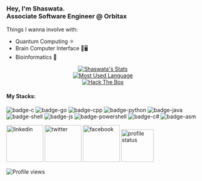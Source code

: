 <h3> Hey, I'm Shaswata. <br>
Associate Software Engineer @ Orbitax</h3>  

Things I wanna involve with:
- Quantum Computing ⚛️
- Brain Computer Interface 🧠🖥️
- Bioinformatics 🧬

<p align="center">
  <a target="_blank" href="https://github.com/shaswata56" class="rich-diff-level-one">
    <img src="https://github-readme-stats.vercel.app/api?username=shaswata56&&show_icons=true&count_private=true&theme=tokyonight" alt="Shaswata's Stats" >
  </a><br>
  <a target="_blank" href="https://github.com/shaswata56/shaswata56" class="rich-diff-level-one">
    <img src="https://github-readme-stats.vercel.app/api/top-langs/?username=shaswata56&hide=makefile,html,roff,jupyter+notebook&layout=compact&theme=tokyonight&langs_count=10" alt="Most Used Language" >
  </a><br>
  <a target="_blank" href="https://app.hackthebox.eu/profile/89792" class="rich-diff-level-one">
    <img src="http://www.hackthebox.eu/badge/image/89792" alt="Hack The Box">
  </a>
</p>

#### My Stacks:
![badge-c](https://img.shields.io/badge/Language-C-555555?style=for-the-badge&logo=C) ![badge-go](https://img.shields.io/badge/Language-Go-00ADD8?style=for-the-badge&logo=Go) ![badge-cpp](https://img.shields.io/badge/Language-C++-f34b7d?style=for-the-badge&logo=C%2B%2B) ![badge-python](https://img.shields.io/badge/Language-Python-blue?style=for-the-badge&logo=Python) ![badge-java](https://img.shields.io/badge/Language-Java-b07219?style=for-the-badge&logo=Java) ![badge-shell](https://img.shields.io/badge/Language-Shell-89e051?style=for-the-badge&logo=gnu-bash) ![badge-js](https://img.shields.io/badge/Language-Javascript-f1e05a?style=for-the-badge&logo=javascript) ![badge-powershell](https://img.shields.io/badge/Language-PowerShell-012456?style=for-the-badge&logo=powershell) ![badge-c#](https://img.shields.io/badge/Language-C%23-178600?style=for-the-badge&logo=C-Sharp) ![badge-asm](https://img.shields.io/badge/Language-Assembly-6E4C13?style=for-the-badge&logo=assembly) 


[<img src='https://img.icons8.com/nolan/96/linkedin.png' alt='linkedin' height='96'>](https://www.linkedin.com/in/shaswata56)
[<img src='https://img.icons8.com/nolan/96/twitter.png' alt='twitter' height='96'>](https://twitter.com/shaswata56)
[<img src='https://img.icons8.com/nolan/96/facebook-new.png' alt='facebook' height='96'>](https://facebook.com/shaswata56)
[<img src='https://i.imgur.com/OSmPqCa.png' alt='profile status' height='85'>](https://profile-summary-for-github.com/user/shaswata56)


![Profile views](https://gpvc.arturio.dev/shaswata56)
